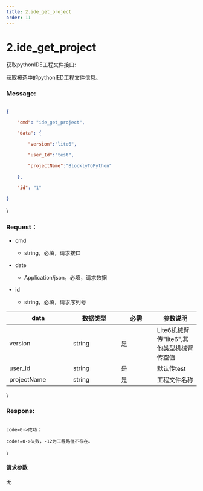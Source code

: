 ```yaml
---
title: 2.ide_get_project
order: 11
---
```

# 2.ide\_get\_project



 



获取pythonIDE工程文件接口:

获取被选中的pythonIED工程文件信息。



### Message:  



```json

{

    "cmd": "ide_get_project",

    "data": {

        "version":"lite6",

        "user_Id":"test",

        "projectName":"BlocklyToPython"

    },

    "id": "1"

}

```



\





### Request：    



* cmd

  * string，必填，请求接口

* date

  * Application/json，必填，请求数据

* id

  * string，必填，请求序列号



<table><thead><tr><th width="153">data</th><th width="111">数据类型</th><th width="79">必需</th><th>参数说明</th></tr></thead><tbody><tr><td>version</td><td>string</td><td>是</td><td>Lite6机械臂传"lite6",其他类型机械臂传空值</td></tr><tr><td>user_Id</td><td>string</td><td>是</td><td>默认传test</td></tr><tr><td>projectName</td><td>string</td><td>是</td><td>工程文件名称</td></tr></tbody></table>



\





### Respons:     



 ```

code=0->成功；

code!=0->失败，-12为工程路径不存在。

```



\





#### 请求参数



无
